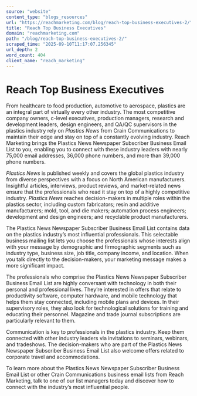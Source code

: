 ```yaml
---
source: "website"
content_type: "blogs_resources"
url: "https://reachmarketing.com/blog/reach-top-business-executives-2/"
title: "Reach Top Business Executives"
domain: "reachmarketing.com"
path: "/blog/reach-top-business-executives-2/"
scraped_time: "2025-09-10T11:17:07.256345"
url_depth: 2
word_count: 404
client_name: "reach_marketing"
---
```


# Reach Top Business Executives

From healthcare to food production, automotive to aerospace, plastics are an integral part of virtually every other industry. The most competitive company owners, c-level executives, production managers, research and development leaders, design engineers, and QA/QC supervisors in the plastics industry rely on _Plastics News_ from Crain Communications to maintain their edge and stay on top of a constantly evolving industry. Reach Marketing brings the Plastics News Newspaper Subscriber Business Email List to you, enabling you to connect with these industry leaders with nearly 75,000 email addresses, 36,000 phone numbers, and more than 39,000 phone numbers.

_Plastics News_ is published weekly and covers the global plastics industry from diverse perspectives with a focus on North American manufacturers. Insightful articles, interviews, product reviews, and market-related news ensure that the professionals who read it stay on top of a highly competitive industry. _Plastics News_ reaches decision-makers in multiple roles within the plastics sector, including custom fabricators; resin and additive manufacturers; mold, tool, and die makers; automation process engineers; development and design engineers; and recyclable product manufacturers.

The Plastics News Newspaper Subscriber Business Email List contains data on the plastics industry’s most influential professionals. This selectable business mailing list lets you choose the professionals whose interests align with your message by demographic and firmographic segments such as industry type, business size, job title, company income, and location. When you talk directly to the decision-makers, your marketing message makes a more significant impact.

The professionals who comprise the Plastics News Newspaper Subscriber Business Email List are highly conversant with technology in both their personal and professional lives. They’re interested in offers that relate to productivity software, computer hardware, and mobile technology that helps them stay connected, including mobile plans and devices. In their supervisory roles, they also look for technological solutions for training and educating their personnel. Magazine and trade journal subscriptions are particularly relevant to them.

Communication is key to professionals in the plastics industry. Keep them connected with other industry leaders via invitations to seminars, webinars, and tradeshows. The decision-makers who are part of the Plastics News Newspaper Subscriber Business Email List also welcome offers related to corporate travel and accommodations.

To learn more about the Plastics News Newspaper Subscriber Business Email List or other Crain Communications business email lists from Reach Marketing, talk to one of our list managers today and discover how to connect with the industry’s most influential people.